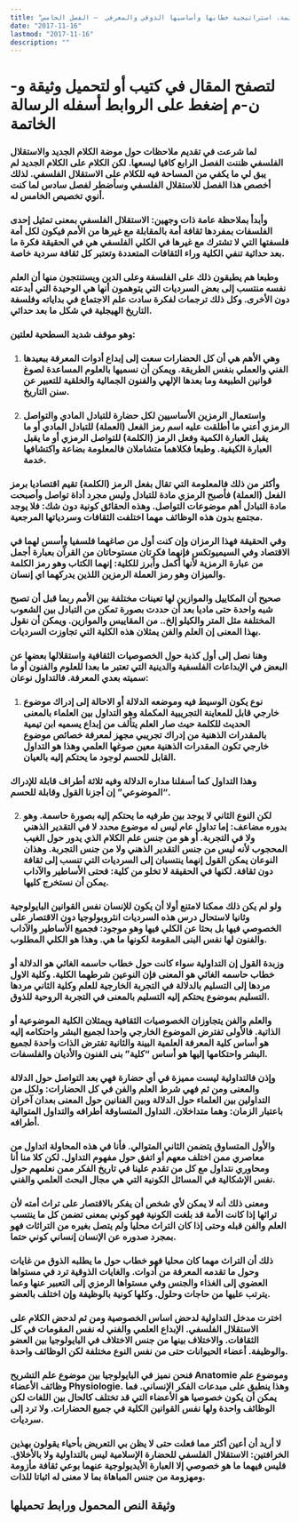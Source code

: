 ```yaml
---
title: "الرسالة الخاتمة، استراتيجية خطابها وأساسيها الذوقي والمعرفي  – الفصل الخامس"
date: "2017-11-16"
lastmod: "2017-11-16"
description: ""
---
```

# **لتصفح المقال في كتيب أو لتحميل وثيقة و-ن-م إضغط على الروابط أسفله** **الرسالة الخاتمة**

### لما شرعت في تقديم ملاحظات حول موضة الكلام الجديد والاستقلال الفلسفي ظننت الفصل الرابع كافيا ليسعها. لكن الكلام على الكلام الجديد لم يبق لي ما يكفي من المساحة فيه للكلام على الاستقلال الفلسفي. لذلك أخصص هذا الفصل للاستقلال الفلسفي وسأضطر لفصل سادس لما كنت أنوي تخصيص الخامس له.

### وأبدأ بملاحظة عامة ذات وجهين: الاستقلال الفلسفي بمعنى تمثيل إحدى الفلسفات بمفردها ثقافة أمة بالمقابلة مع غيرها من الأمم فيكون لكل أمة فلسفتها التي لا تشترك مع غيرها في الكلي الفلسفي هي في الحقيقة فكرة ما بعد حداثية تنفي الكلية وراء الثقافات المتعددة وتعتبر كل ثقافة سردية خاصة.

### وطبعا هم يطبقون ذلك على الفلسفة وعلى الدين ويستنتجون منها أن العلم نفسه منتسب إلى بعض السرديات التي يتوهمون أنها هي الوحيدة التي أبدعته دون الأخرى. وكل ذلك ترجمات لفكرة سادت علم الاجتماع في بداياته وفلسفة التاريخ الهيجلية في شكل ما بعد حداثي.

### وهو موقف شديد السطحية لعلتين:

1. ### وهي الأهم هي أن كل الحضارات سعت إلى إبداع أدوات المعرفة ببعيدها الفني والعملي بنفس الطريقة. ويمكن أن نسميها بالعلوم المساعدة لصوغ قوانين الطبيعة وما بعدها الإلهي والفنون الجمالية والخلقية للتعبير عن سنن التاريخ.
2. ### واستعمال الرمزين الأساسيين لكل حضارة للتبادل المادي والتواصل الرمزي أعني ما أطلقت عليه اسم رمز الفعل (العملة) للتبادل المادي أو ما يقبل العبارة الكمية وفعل الرمز (الكلمة) للتواصل الرمزي أو ما يقبل العبارة الكيفية. وطبعا فكلاهما متشاملان فالمعلومة بضاعة واكتشافها خدمة.

### وأكثر من ذلك فالمعلومة التي تقال بفعل الرمز (الكلمة) تقيم اقتصاديا برمز الفعل (العملة) فأصبح الرمزي مادة للتبادل وليس مجرد أداة تواصل وأصبحت مادة التبادل أهم موضوعات التواصل. وهذه الحقائق كونية دون شك: فلا يوجد مجتمع بدون هذه الوظائف مهما اختلفت الثقافات وسردياتها المرجعية.

### وفي الحقيقة فهذا الرمزان وإن كنت أول من صاغهما فلسفيا وأسس لهما في الاقتصاد وفي السيميوتكس فإنهما فكرتان مستوحاتان من القرآن بعبارة أجمل من عبارة الرمزية لأنها أكمل وأبرز للكلية: إنهما الكتاب وهو رمز الكلمة والميزان وهو رمز العملة الرمزين اللذين يدركهما اي إنسان.

### صحيح أن المكاييل والموازين لها تعينات مختلفة بين الأمم ربما قبل أن تصبح شبه واحدة حتى ماديا بعد أن حددت بصورة تمكن من التبادل بين الشعوب المختلفة مثل المتر والكيلو إلخ.. من المقاييس والموازين. ويمكن أن نقول بهذا المعنى إن العلم والفن يمثلان هذه الكلية التي تجاوزت السرديات.

### وهنا نصل إلى أول كذبة حول الخصوصيات الثقافية واستقلالها بعضها عن البعض في الإبداعات الفلسفية والدينية التي تعتبر ما بعدا للعلوم والفنون أو ما سميته بعدي المعرفة. فالتداول نوعان:

1. ### نوع يكون الوسيط فيه وموضعه الدلالة أو الاحالة إلى إدراك موضوع خارجي قابل للمعاينة التجريبية المكملة وهو التداول بين العلماء بالمعنى الحديث للكلمة حيث صار العلم يتألف من إبداع يسميه ابن تيمية بالمقدرات الذهنية من إدراك تجريبي مجهز لمعرفة خصائص موضوع خارجي تكون المقدرات الذهنية معين صوغها العلمي وهذا هو التداول القابل للحسم لوجود ما يحتكم إليه بالعيان.

### وهذا التداول كما أسفلنا مداره الدلالة وفيه ثلاثة أطراف قابلة للإدراك “الموضوعي” إن أجزنا القول وقابلة للحسم.

2. ### لكن النوع الثاني لا يوجد بين طرفيه ما يحتكم إليه بصورة حاسمة. وهو بدوره مضاعف: إما تداول عام ليس له موضوع محدد لا في التقدير الذهني ولا في التجربة. أو هو من جنس علم الكلام الذي يدور حول الغيب المحجوب لأنه ليس من جنس التقدير الذهني ولا من جنس التجربة. وهذان النوعان يمكن القول إنهما ينتسبان إلى السرديات التي تنسب إلى ثقافة دون ثقافة. لكنها في الحقيقة لا تخلو من كلية: فحتى الأساطير والآداب يمكن أن نستخرج كليها.

### ولو لم يكن ذلك ممكنا لامتنع أولا أن يكون للإنسان نفس القوانين البايولوجية وثانيا لاستحال درس هذه السرديات انثروبولوجيا دون الاقتصار على الخصوصي فيها بل بحثا عن الكلي فيها وهو موجود: فجميع الأساطير والآداب والفنون لها نفس البنى المقومة لكونها ما هي. وهذا هو الكلي المطلوب.

### وزبدة القول إن التداولية سواء كانت حول خطاب حاسمه الغائي هو الدلالة أو خطاب حاسمه الغائي هو المعنى فإن النوعين شرطهما الكلية. وكلية الاول مردها إلى التسليم بالدلالة في التجربة الخارجية للعلم وكلية الثاني مردها التسليم بموضوع يحتكم إليه التسليم بالمعنى في التجربة الروحية للذوق.

### والعلم والفن يتجاوزان الخصوصيات الثقافية ويمثلان الكلية الموضوعية أو الذاتية. فالأولى تفترض الموضوع الخارجي واحدا لجميع البشر واحتكامه إليه هو أساس كلية المعرفة العلمية البينة والثانية تفترض الذات واحدة لجميع البشر واحتكامها إليها هو أساس “كلية” بنى الفنون والأديان والفلسفات.

### وإذن فالتداولية ليست مميزة في أي حضارة فهي بعد التواصل حول الدلالة والمعنى ومن ثم فهي شرط العلم والفن في كل الحضارات: ولكل من التداولين بين العلماء حول الدلالة وبين الفنانين حول المعنى بعدان آخران باعتبار الزمان: وهما متداخلان. التداول المتساوقة أطرافه والتداول المتوالية أطرافه.

### والأول المتساوق يتضمن الثاني المتوالي. فأنا في هذه المحاولة اتداول من معاصري ممن اختلف معهم أو اتفق حول مفهوم التداول. لكن كلا منا أنا ومحاوري نتداول مع كل من تقدم علينا في تاريخ الفكر ممن نعلمهم حول نفس الإشكالية في المسائل الكونية التي هي مجال البحث العلمي والفني.

### ومعنى ذلك أنه لا يمكن لأي شخص أن يفكر بالاقتصار على تراث أمته لأن تراثها إذا كانت الأمة قد بلغت الكونية فهو كوني بمعنى تضمن كل ما ينتسب العلم والفن قبله وحتى إذا كان التراث محليا ولم يتصل بغيره من التراثات فهو بمجرد صدوره عن الإنسان إنساني كوني حتما.

### ذلك أن التراث مهما كان محليا فهو خطاب حول ما يطلبه الذوق من غايات وحول ما تقدمه المعرفة من أدوات. والغايات الذوقية ترد في مستواها العضوي إلى الغذاء والجنس وفي مستواها الرمزي إلى التعبير عنها وعما يترتب عليها من حاجات وحلول. وكلها كونية بالوظيفة وإن اختلف بالعضو.

### اخترت مدخل التداولية لدحض اساس الخصوصية ومن ثم لدحض الكلام على الاستقلال الفلسفي. الإبداع العلمي والفني له نفس المقومات في كل الثقافات. والاختلاف بينها من جنس الاختلاف في البايولوجيا بين العضو والوظيفة. أعضاء الحيوانات حتى من نفس النوع مختلفة لكن الوظائف واحدة.

### فنحن نميز في البايولوجيا بين موضوع علم التشريح Anatomie وموضوع علم وظائف الأعضاء Physiologie. وهذا ينطبق على مبدعات الفكر الإنساني. فما يمكن أن يكون خصوصيا هو الأعضاء التي قد تختلف كالحال بين اللغات لكن الوظائف واحدة ولها نفس القوانين الكلية في جميع الحضارات. ولا ترد إلى سرديات.

### لا أريد أن أعين أكثر مما فعلت حتى لا يظن بي التعريض بأحياء يقولون بهذين الخرافتين: الاستقلال الفلسفي للحضارة الإسلامية ليس بالتداولية ولا بالأخلاق. فليس فيهما ما هو خصوصي إلا العبارة الأيديولوجية عنهما بوعي ثقافة مأزومة ومهزومة من جنس المباهاة بما لا معنى له اثباتا للذات.

## وثيقة النص المحمول ورابط تحميلها

###